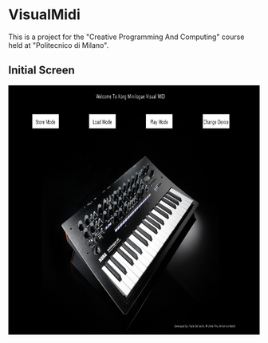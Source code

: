 # VisualMidi

This is a project for the "Creative Programming And Computing" course held at "Politecnico di Milano".

## Initial Screen
<p align="center"><img height="500" src="https://github.com/DesaPaolo/VisualMidi---Creative-Computing-Project/blob/master/resources/InitialScreen.PNG"></p>
